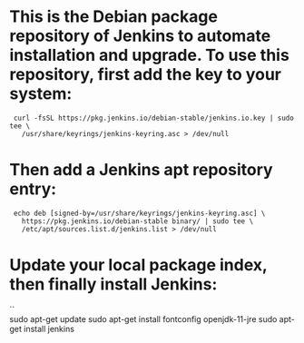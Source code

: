  # This is the Debian package repository of Jenkins to automate installation and upgrade. To use this repository, first add the key to your system:

 ```   
  curl -fsSL https://pkg.jenkins.io/debian-stable/jenkins.io.key | sudo tee \
    /usr/share/keyrings/jenkins-keyring.asc > /dev/null
 ```
 
 # Then add a Jenkins apt repository entry:

 ```   
  echo deb [signed-by=/usr/share/keyrings/jenkins-keyring.asc] \
    https://pkg.jenkins.io/debian-stable binary/ | sudo tee \
    /etc/apt/sources.list.d/jenkins.list > /dev/null
 ```
 
 # Update your local package index, then finally install Jenkins:


``    
  sudo apt-get update
  sudo apt-get install fontconfig openjdk-11-jre
  sudo apt-get install jenkins
```  
